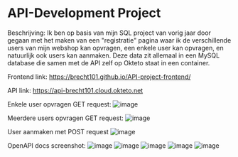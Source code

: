 # API-Development Project
Beschrijving:
Ik ben op basis van mijn SQL project van vorig jaar door gegaan met het maken van een "registratie" pagina waar ik de verschillende users van mijn webshop kan opvragen, een enkele user kan opvragen, en natuurlijk ook users kan aanmaken. Deze data zit allemaal in een MySQL database die samen met de API zelf op Okteto staat in een container.

Frontend link: https://brecht101.github.io/API-project-frontend/

API link: https://api-brecht101.cloud.okteto.net

Enkele user opvragen GET request:
![image](https://user-images.githubusercontent.com/91054743/201480890-42c25977-897c-4f17-9b5a-815360be8ecc.png)

Meerdere users opvragen GET request:
![image](https://user-images.githubusercontent.com/91054743/201480944-41efc195-33f5-419e-b9c4-128bda7df13e.png)

User aanmaken met POST request
![image](https://user-images.githubusercontent.com/91054743/201481016-b0af7e3c-6047-4591-8172-d080d8ef2711.png)

OpenAPI docs screenshot:
![image](https://user-images.githubusercontent.com/91054743/201481300-81335f58-46cd-4a75-8357-ac32d53e640e.png)
![image](https://user-images.githubusercontent.com/91054743/201481323-5da701ac-af42-4fc4-83ca-d4d578813309.png)
![image](https://user-images.githubusercontent.com/91054743/201481349-f60ae3d0-27ce-48f2-822d-f68cc1473906.png)
![image](https://user-images.githubusercontent.com/91054743/201481359-7eed3c5c-6d70-4d45-8e98-32e2a4fad34b.png)
![image](https://user-images.githubusercontent.com/91054743/201481371-e13b524e-22eb-4b17-a3f9-da1d5178e4de.png)
